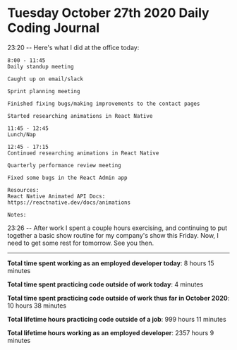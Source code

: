 # Tuesday October 27th 2020 Daily Coding Journal

23:20 -- Here's what I did at the office today:

```
8:00 - 11:45
Daily standup meeting

Caught up on email/slack

Sprint planning meeting

Finished fixing bugs/making improvements to the contact pages

Started researching animations in React Native

11:45 - 12:45
Lunch/Nap

12:45 - 17:15
Continued researching animations in React Native

Quarterly performance review meeting

Fixed some bugs in the React Admin app

Resources:
React Native Animated API Docs: https://reactnative.dev/docs/animations

Notes:
```

23:26 -- After work I spent a couple hours exercising, and continuing to put together a basic show routine for my company's show this Friday. Now, I need to get some rest for tomorrow. See you then.

---

**Total time spent working as an employed developer today**: 8 hours 15 minutes

**Total time spent practicing code outside of work today**: 4 minutes

**Total time spent practicing code outside of work thus far in October 2020**: 10 hours 38 minutes

**Total lifetime hours practicing code outside of a job**: 999 hours 11 minutes

**Total lifetime hours working as an employed developer**: 2357 hours 9 minutes
